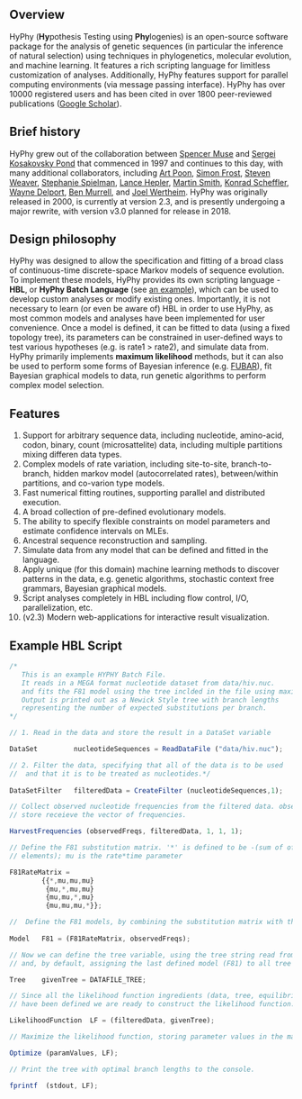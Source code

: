 ## Overview

HyPhy (**Hy**pothesis Testing using **Phy**logenies) is an open-source software package for the analysis of genetic sequences (in particular the inference of natural selection) using techniques in phylogenetics, molecular evolution, and machine learning. It features a rich scripting language for limitless customization of analyses. Additionally, HyPhy features support for parallel computing environments (via message passing interface). HyPhy has over 10000 registered users and has been cited in over 1800 peer-reviewed publications ([Google Scholar](https://scholar.google.com/scholar?hl=en&as_sdt=5,39&cites=17874163875017617061,8555001991860797787&scipsc=&q=&scisbd=1)). 

## Brief history

HyPhy grew out of the collaboration between [Spencer Muse](http://www4.stat.ncsu.edu/~muse/) and [Sergei Kosakovsky Pond](http://hyphy.org/sergei) that commenced in 1997 and continues to this day, with many additional collaborators, including [Art Poon](https://www.schulich.uwo.ca/pathol/people/bios/faculty/poon_art.html), [Simon Frost](http://www.vet.cam.ac.uk/directory/sdf22@cam.ac.uk), [Steven Weaver](http://stevenweaver.org), [Stephanie Spielman](http://sjspielman.org), [Lance Hepler](https://github.com/nlhepler), [Martin Smith](https://www.linkedin.com/in/martin-smith-371a7717/), [Konrad Scheffler](https://www.linkedin.com/in/konrad-scheffler-b185943/), [Wayne Delport](https://www.linkedin.com/in/wayne-delport-5195b545/), [Ben Murrell](http://profiles.ucsd.edu/benjamin.murrell), and [Joel Wertheim](http://id.ucsd.edu/faculty/wertheim.shtml). HyPhy was originally released in 2000, is currently at version 2.3, and is presently undergoing a major rewrite, with version v3.0 planned for release in 2018. 

## Design philosophy
 
HyPhy was designed to allow the specification and fitting of a broad class of continuous-time discrete-space Markov models of sequence evolution. To implement these models, HyPhy provides its own scripting language - **HBL**, or **HyPhy Batch Language** (see [an example](#example-hbl-script)), which can be used to develop custom analyses or modify existing ones. Importantly, it is not necessary to learn (or even be aware of) HBL in order to use HyPhy, as most common models and analyses have been implemented for user convenience. Once a model is defined, it can be fitted to data (using a fixed topology tree), its parameters can be constrained in user-defined ways to test various hypotheses (e.g. is rate1 > rate2), and simulate data from. HyPhy primarily implements **maximum likelihood** methods, but it can also be used to perform some forms of Bayesian inference (e.g. [FUBAR](/methods/selection-methods.md#fubar)), fit Bayesian graphical models to data, run genetic algorithms to perform complex model selection.

## Features

1. Support for arbitrary sequence data, including nucleotide, amino-acid, codon, binary, count (microsattelite) data, including multiple partitions mixing differen data types. 
2. Complex models of rate variation, including site-to-site, branch-to-branch, hidden markov model (autocorrelated rates), between/within partitions, and co-varion type models.
3. Fast numerical fitting routines, supporting parallel and distributed execution.
4. A broad collection of pre-defined evolutionary models. 
5. The ability to specify flexible constraints on model parameters and estimate confidence intervals on MLEs.
6. Ancestral sequence reconstruction and sampling. 
7. Simulate data from any model that can be defined and fitted in the language.
8. Apply unique (for this domain) machine learning methods to discover patterns in the data, e.g. genetic algorithms, stochastic context free grammars, Bayesian graphical models.
9. Script analyses completely in HBL including flow control, I/O, parallelization, etc.
10. (v2.3) Modern web-applications for interactive result visualization.



## Example HBL Script
```js
/* 
   This is an example HYPHY Batch File.
   It reads in a MEGA format nucleotide dataset from data/hiv.nuc.
   and fits the F81 model using the tree inclded in the file using maximum likelihood.
   Output is printed out as a Newick Style tree with branch lengths
   representing the number of expected substitutions per branch.
*/

// 1. Read in the data and store the result in a DataSet variable

DataSet 		nucleotideSequences = ReadDataFile ("data/hiv.nuc");

// 2. Filter the data, specifying that all of the data is to be used
//  and that it is to be treated as nucleotides.*/
	 
DataSetFilter	filteredData = CreateFilter (nucleotideSequences,1);

// Collect observed nucleotide frequencies from the filtered data. observedFreqs will
// store receieve the vector of frequencies. 

HarvestFrequencies (observedFreqs, filteredData, 1, 1, 1);

// Define the F81 substitution matrix. '*' is defined to be -(sum of off-diag row 
// elements); mu is the rate*time parameter 

F81RateMatrix = 
		{{*,mu,mu,mu}
		 {mu,*,mu,mu}
		 {mu,mu,*,mu}
		 {mu,mu,mu,*}};

//  Define the F81 models, by combining the substitution matrix with the vector of observed (equilibrium) frequencies.
	  
Model 	F81 = (F81RateMatrix, observedFreqs);

// Now we can define the tree variable, using the tree string read from the data file, 
// and, by default, assigning the last defined model (F81) to all tree branches.

Tree	givenTree = DATAFILE_TREE;

// Since all the likelihood function ingredients (data, tree, equilibrium frequencies)
// have been defined we are ready to construct the likelihood function.

LikelihoodFunction  LF = (filteredData, givenTree);

// Maximize the likelihood function, storing parameter values in the matrix paramValues 

Optimize (paramValues, LF);

// Print the tree with optimal branch lengths to the console. 

fprintf  (stdout, LF);

```
